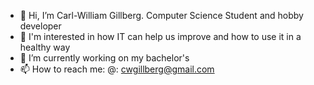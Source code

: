 - 👋 Hi, I’m Carl-William Gillberg. Computer Science Student and hobby developer
- 👀 I'm interested in how IT can help us improve and how to use it in a healthy way
- 🌱 I’m currently working on my bachelor's
- 📫 How to reach me:
     @: cwgillberg@gmail.com
